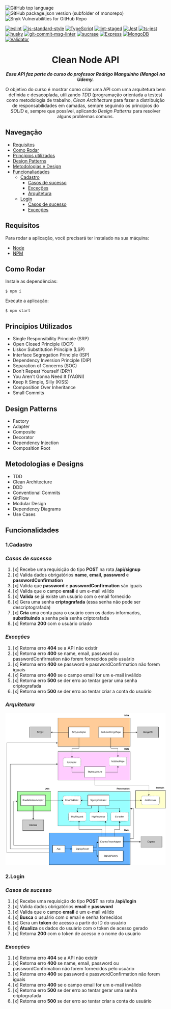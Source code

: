 ![GitHub top language](https://img.shields.io/github/languages/top/josilene-silva/clean-node-api?style=flat-square&logo=TypeScript)
![GitHub package.json version (subfolder of monorepo)](https://img.shields.io/github/package-json/v/josilene-silva/clean-node-api/main?style=flat-square&logo=npm&color=CB3837)
![Snyk Vulnerabilities for GitHub Repo](https://img.shields.io/snyk/vulnerabilities/github/josilene-silva/clean-node-api?style=flat-square&logo=github&color=red)


[![eslint](https://img.shields.io/badge/eslint-7.32.0-4b32c3?style=flat-square&logo=eslint)](https://eslint.org/)
[![js-standard-style](https://img.shields.io/badge/code%20style-standard-4b32c3?style=flat-square)](http://standardjs.com)
[![TypeScript](https://img.shields.io/badge/typescript-4.6.3-3178C6?style=flat-square&logo=Typescript)](https://www.typescriptlang.org/)
[![lint-staged](https://img.shields.io/badge/lint--staged-12.4.0-4B32C3?style=flat-square&logo=eslint)](https://github.com/okonet/lint-staged)
[![Jest](https://img.shields.io/badge/jest-27.5.1-C21325?style=flat-square&logo=jest)](https://jestjs.io/pt-BR/)
[![ts-jest](https://img.shields.io/badge/ts--jest-27.1.4-C21325?style=flat-square&logo=jest)](https://github.com/kulshekhar/ts-jest)
[![husky](https://img.shields.io/badge/husky-7.0.4-42b983?style=flat-square)](https://github.com/typicode/husky)
[![git-commit-msg-linter](https://img.shields.io/badge/git--commit--msg--linter-4.1.2-F05032?style=flat-square&logo=git)](https://www.npmjs.com/package/git-commit-msg-linter)
[![sucrase](https://img.shields.io/badge/sucrase-3.21.0-233178C6?style=flat-square)](https://github.com/alangpierce/sucrase)
[![Express](https://img.shields.io/badge/express-4.18.1-000?style=flat-square&logo=express)](https://expressjs.com/)
[![MongoDB](https://img.shields.io/badge/mongodb-4.5.0-47A248?style=flat-square&logo=mongodb)](https://www.mongodb.com/pt-br)
[![Validator](https://img.shields.io/badge/validator-13.7.0-FF0000?style=flat-square)](https://github.com/validatorjs/validator.js)


<div align='center'>

# Clean Node API

**_Essa API faz parte do curso do professor Rodrigo Manguinho (Mango) na Udemy._**

O objetivo do curso é mostrar como criar uma API com uma arquitetura bem definida e desacoplada, utilizando _TDD_ (programação orientada a testes) como metodologia de trabalho, _Clean Architecture_ para fazer a distribuição de responsabilidades em camadas, sempre seguindo os princípios do _SOLID_ e, sempre que possível, aplicando _Design Patterns_ para resolver alguns problemas comuns.

</div>




## Navegação

- [Requisitos](#requisitos)
- [Como Rodar](#como-rodar)
- [Princípios utilizados](#princípios-utilizados)
- [Design Patterns](#design-patterns)
- [Metodologias e Design](#metodologias-e-designs)
- [Funcionaliadades](#funcionalidades)
  - [Cadastro](#1cadastro)
    - [Casos de sucesso](#casos-de-sucesso)
    - [Exceções](#exceções)
    - [Arquitetura](#arquitetura)
  - [Login](#2login)
    - [Casos de sucesso](#casos-de-sucesso)
    - [Exceções](#exceções)

## Requisitos

Para rodar a aplicação, você precisará ter instalado na sua máquina:

- [Node](https://www.npmjs.com/)
- [NPM](https://www.npmjs.com/)

## Como Rodar

Instale as dependências:

```
$ npm i
```

Execute a aplicação:

```
$ npm start
```


## Princípios Utilizados

- Single Responsibility Principle (SRP)
- Open Closed Principle (OCP)
- Liskov Substitution Principle (LSP)
- Interface Segregation Principle (ISP)
- Dependency Inversion Principle (DIP)
- Separation of Concerns (SOC)
- Don't Repeat Yourself (DRY)
- You Aren't Gonna Need It (YAGNI)
- Keep It Simple, Silly (KISS)
- Composition Over Inheritance
- Small Commits

## Design Patterns

* Factory
* Adapter
* Composite
* Decorator
* Dependency Injection
* Composition Root


## Metodologias e Designs

* TDD
* Clean Architecture
* DDD
* Conventional Commits
* GitFlow
* Modular Design
* Dependency Diagrams
* Use Cases

## Funcionalidades

### **1.Cadastro**

### *Casos de sucesso*

1. [x] Recebe uma requisição do tipo **POST** na rota **/api/signup**
2. [x] Valida dados obrigatórios **name**, **email**, **password** e **passwordConfirmation**
3. [x] Valida que **password** e **passwordConfirmation** são iguais
4. [x] Valida que o campo **email** é um e-mail válido
5. [x] **Valida** se já existe um usuário com o email fornecido
6. [x] Gera uma senha **criptografada** (essa senha não pode ser descriptografada)
7. [x] **Cria** uma conta para o usuário com os dados informados, **substituindo** a senha pela senha criptorafada
8. [x] Retorna **200** com o usuário criado

### *Exceções*

1. [x] Retorna erro **404** se a API não existir
2. [x] Retorna erro **400** se name, email, password ou passwordConfirmation não forem fornecidos pelo usuário
3. [x] Retorna erro **400** se password e passwordConfirmation não forem iguais
4. [x] Retorna erro **400** se o campo email for um e-mail inválido
5. [x] Retorna erro **500** se der erro ao tentar gerar uma senha criptografada
6. [x] Retorna erro **500** se der erro ao tentar criar a conta do usuário

### *Arquitetura*

<div align='center'>
<img src='./public/img/signup-architecture.png' />
</div>

### **2.Login**

### *Casos de sucesso*

1. [x] Recebe uma requisição do tipo **POST** na rota **/api/login**
2. [x] Valida dados obrigatórios **email** e **password**
3. [x] Valida que o campo **email** é um e-mail válido
4. [x] **Busca** o usuário com o email e senha fornecidos
5. [x] Gera um **token** de acesso a partir do ID do usuário
6. [x] **Atualiza** os dados do usuário com o token de acesso gerado
7. [x] Retorna **200** com o token de acesso e o nome do usuário

### *Exceções*

1. [x] Retorna erro **404** se a API não existir
2. [x] Retorna erro **400** se name, email, password ou passwordConfirmation não forem fornecidos pelo usuário
3. [x] Retorna erro **400** se password e passwordConfirmation não forem iguais
4. [x] Retorna erro **400** se o campo email for um e-mail inválido
5. [x] Retorna erro **500** se der erro ao tentar gerar uma senha criptografada
6. [x] Retorna erro **500** se der erro ao tentar criar a conta do usuário